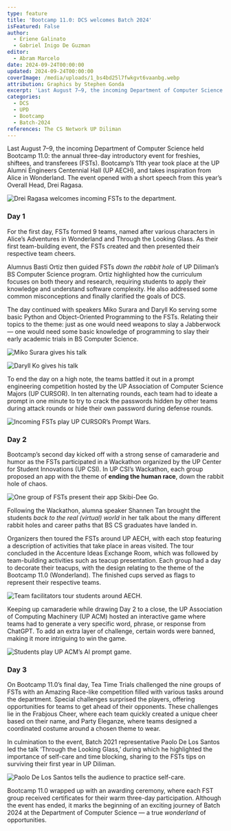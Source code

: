 ```yaml
---
type: feature
title: 'Bootcamp 11.0: DCS welcomes Batch 2024'
isFeatured: False
author:
  - Eriene Galinato
  - Gabriel Inigo De Guzman
editor:
  - Abram Marcelo
date: 2024-09-24T00:00:00
updated: 2024-09-24T00:00:00
coverImage: /media/uploads/1_bs4bd25l7fwkgvt6vaanbg.webp
attribution: Graphics by Stephen Gonda
excerpt: 'Last August 7–9, the incoming Department of Computer Science held Bootcamp 11.0: the annual three-day introductory event for freshies, shiftees, and transferees (FSTs). Bootcamp’s 11th year took place at the UP Alumni Engineers Centennial Hall (UP AECH), and takes inspiration from Alice in Wonderland. The event opened with a short speech from this year’s Overall Head, Drei Ragasa.'
categories:
  - DCS
  - UPD
  - Bootcamp
  - Batch-2024
references: The CS Network UP Diliman
---
```


Last August 7–9, the incoming Department of Computer Science held Bootcamp 11.0: the annual three-day introductory event for freshies, shiftees, and transferees (FSTs). Bootcamp’s 11th year took place at the UP Alumni Engineers Centennial Hall (UP AECH), and takes inspiration from Alice in Wonderland. The event opened with a short speech from this year’s Overall Head, Drei Ragasa.

![Drei Ragasa welcomes incoming FSTs to the department.](/media/uploads/0_2nfmdxgxyv9bki9i.webp 'Drei Ragasa welcomes incoming FSTs to the department.')

### Day 1

For the first day, FSTs formed 9 teams, named after various characters in Alice’s Adventures in Wonderland and Through the Looking Glass. As their first team-building event, the FSTs created and then presented their respective team cheers.

Alumnus Basti Ortiz then guided FSTs _down the rabbit hole_ of UP Diliman’s BS Computer Science program. Ortiz highlighted how the curriculum focuses on both theory and research, requiring students to apply their knowledge and understand software complexity. He also addressed some common misconceptions and finally clarified the goals of DCS.

The day continued with speakers Miko Surara and Daryll Ko serving some basic Python and Object-Oriented Programming to the FSTs. Relating their topics to the theme: just as one would need weapons to slay a Jabberwock — one would need some basic knowledge of programming to slay their early academic trials in BS Computer Science.

![Miko Surara gives his talk](/media/uploads/0_cx6hr485df-pxj-n.webp 'Miko Surara gives his talk')

![Daryll Ko gives his talk](/media/uploads/0_z6uthzo_zqnouma7.webp 'Daryll Ko gives his talk')

To end the day on a high note, the teams battled it out in a prompt engineering competition hosted by the UP Association of Computer Science Majors (UP CURSOR). In ten alternating rounds, each team had to ideate a prompt in one minute to try to crack the passwords hidden by other teams during attack rounds or hide their own password during defense rounds.

![Incoming FSTs play UP CURSOR’s Prompt Wars.](/media/uploads/0_kl4_m02mdayirghq.webp 'Incoming FSTs play UP CURSOR’s Prompt Wars.')

### Day 2

Bootcamp’s second day kicked off with a strong sense of camaraderie and humor as the FSTs participated in a Wackathon organized by the UP Center for Student Innovations (UP CSI). In UP CSI’s Wackathon, each group proposed an app with the theme of **ending the human race**, down the rabbit hole of chaos.

![One group of FSTs present their app Skibi-Dee Go.](/media/uploads/0_jmtdbnctb4z-qsot.webp 'One group of FSTs present their app Skibi-Dee Go.')

Following the Wackathon, alumna speaker Shannen Tan brought the students _back to the real (virtual) world_ in her talk about the many different rabbit holes and career paths that BS CS graduates have landed in.

Organizers then toured the FSTs around UP AECH, with each stop featuring a description of activities that take place in areas visited. The tour concluded in the Accenture Ideas Exchange Room, which was followed by team-building activities such as teacup presentation. Each group had a day to decorate their teacups, with the design relating to the theme of the Bootcamp 11.0 (Wonderland). The finished cups served as flags to represent their respective teams.

![Team facilitators tour students around AECH.](/media/uploads/0_si-xsz3tts9pl7um.webp 'Team facilitators tour students around AECH.')

Keeping up camaraderie while drawing Day 2 to a close, the UP Association of Computing Machinery (UP ACM) hosted an interactive game where teams had to generate a very specific word, phrase, or response from ChatGPT. To add an extra layer of challenge, certain words were banned, making it more intriguing to win the game.

![Students play UP ACM’s AI prompt game.](/media/uploads/0_hkjdzbnrulo6habz.webp 'Students play UP ACM’s AI prompt game.')

### Day 3

On Bootcamp 11.0’s final day, Tea Time Trials challenged the nine groups of FSTs with an Amazing Race-like competition filled with various tasks around the department. Special challenges surprised the players, offering opportunities for teams to get ahead of their opponents. These challenges lie in the Frabjous Cheer, where each team quickly created a unique cheer based on their name, and Party Eleganze, where teams designed a coordinated costume around a chosen theme to wear.

In culmination to the event, Batch 2021 representative Paolo De Los Santos led the talk ‘Through the Looking Glass,’ during which he highlighted the importance of self-care and time blocking, sharing to the FSTs tips on surviving their first year in UP Diliman.

![Paolo De Los Santos tells the audience to practice self-care.](/media/uploads/0_6yhbsofotbh6j-9m.webp 'Paolo De Los Santos tells the audience to practice self-care.')

Bootcamp 11.0 wrapped up with an awarding ceremony, where each FST group received certificates for their warm three-day participation. Although the event has ended, it marks the beginning of an exciting journey of Batch 2024 at the Department of Computer Science — a true _wonderland_ of opportunities.
